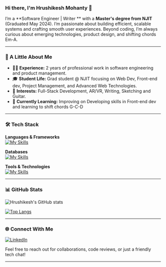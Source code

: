 ### Hi there, I'm Hrushikesh Mohanty 👋

I’m a **Software Engineer | Writer ** with a **Master's degree from NJIT** (Graduated May 2024). I’m passionate about building efficient, scalable systems and crafting smooth user experiences. Beyond coding, I’m always curious about emerging technologies, product design, and shifting chords Em-A.

---

### 💼 A Little About Me
- 👨‍💻 **Experience:** 2 years of professional work in software engineering and product management.
- 🎓 **Student Life:** Grad student @ NJIT focusing on Web Dev, Front-end dev, Project Management, and Advanced Web Technologies.
- 🚀 **Interests:** Full-Stack Development, AR/VR, Writing, Sketching and Guitar.
- 🌱 **Currently Learning:** Improving on Developing skills in Front-end dev and learning to shift chords G-C-D
---

### 🛠 Tech Stack

**Languages & Frameworks**  
[![My Skills](https://skillicons.dev/icons?i=py,js,html,css,cs,react,nodejs,nextjs,express)]()

**Databases**  
[![My Skills](https://skillicons.dev/icons?i=mysql,mongodb)]()

**Tools & Technologies**  
[![My Skills](https://skillicons.dev/icons?i=redux,unity,git,bitbucket,docker,flask,heroku,postman,blender,vscode)]()

---

### 📊 GitHub Stats
![Hrushikesh's GitHub stats](https://github-readme-stats.vercel.app/api?username=kakarot98&show_icons=true&theme=radical)

[![Top Langs](https://github-readme-stats.vercel.app/api/top-langs/?username=kakarot98&layout=compact&theme=radical)](https://github.com/kakarot98)

---

### 🌐 Connect With Me
[![LinkedIn](https://skillicons.dev/icons?i=linkedin)](https://www.linkedin.com/in/hrushikeshmohanty/)  

Feel free to reach out for collaborations, code reviews, or just a friendly tech chat!

---
